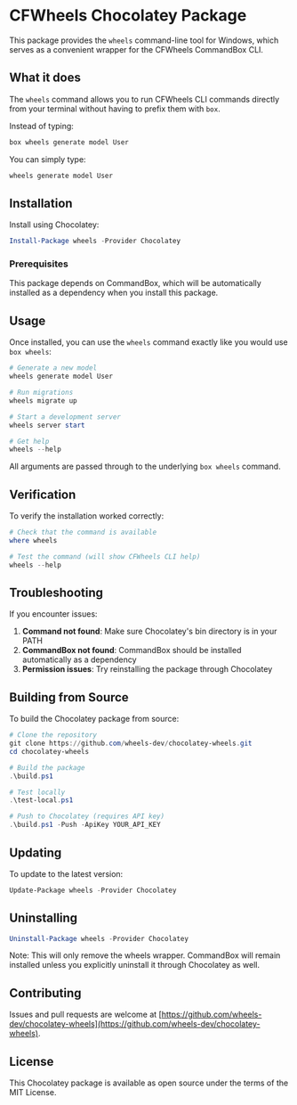# CFWheels Chocolatey Package

This package provides the `wheels` command-line tool for Windows, which serves as a convenient wrapper for the CFWheels CommandBox CLI.

## What it does

The `wheels` command allows you to run CFWheels CLI commands directly from your terminal without having to prefix them with `box`. 

Instead of typing:
```powershell
box wheels generate model User
```

You can simply type:
```powershell
wheels generate model User
```

## Installation

Install using Chocolatey:
```powershell
Install-Package wheels -Provider Chocolatey
```

### Prerequisites

This package depends on CommandBox, which will be automatically installed as a dependency when you install this package.

## Usage

Once installed, you can use the `wheels` command exactly like you would use `box wheels`:

```powershell
# Generate a new model
wheels generate model User

# Run migrations
wheels migrate up

# Start a development server
wheels server start

# Get help
wheels --help
```

All arguments are passed through to the underlying `box wheels` command.

## Verification

To verify the installation worked correctly:

```powershell
# Check that the command is available
where wheels

# Test the command (will show CFWheels CLI help)
wheels --help
```

## Troubleshooting

If you encounter issues:

1. **Command not found**: Make sure Chocolatey's bin directory is in your PATH
2. **CommandBox not found**: CommandBox should be installed automatically as a dependency
3. **Permission issues**: Try reinstalling the package through Chocolatey

## Building from Source

To build the Chocolatey package from source:

```powershell
# Clone the repository
git clone https://github.com/wheels-dev/chocolatey-wheels.git
cd chocolatey-wheels

# Build the package
.\build.ps1

# Test locally
.\test-local.ps1

# Push to Chocolatey (requires API key)
.\build.ps1 -Push -ApiKey YOUR_API_KEY
```

## Updating

To update to the latest version:
```powershell
Update-Package wheels -Provider Chocolatey
```

## Uninstalling

```powershell
Uninstall-Package wheels -Provider Chocolatey
```

Note: This will only remove the wheels wrapper. CommandBox will remain installed unless you explicitly uninstall it through Chocolatey as well.

## Contributing

Issues and pull requests are welcome at [https://github.com/wheels-dev/chocolatey-wheels](https://github.com/wheels-dev/chocolatey-wheels).

## License

This Chocolatey package is available as open source under the terms of the MIT License.